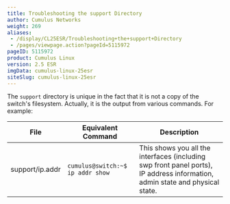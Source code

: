 ```yaml
---
title: Troubleshooting the support Directory
author: Cumulus Networks
weight: 269
aliases:
 - /display/CL25ESR/Troubleshooting+the+support+Directory
 - /pages/viewpage.action?pageId=5115972
pageID: 5115972
product: Cumulus Linux
version: 2.5 ESR
imgData: cumulus-linux-25esr
siteSlug: cumulus-linux-25esr
---
```

The `support` directory is unique in the fact that it is not a copy of
the switch's filesystem. Actually, it is the output from various
commands. For example:

| File            | Equivalent Command               | Description                                                                                                                  |
| --------------- | -------------------------------- | ---------------------------------------------------------------------------------------------------------------------------- |
| support/ip.addr | `cumulus@switch:~$ ip addr show` | This shows you all the interfaces (including swp front panel ports), IP address information, admin state and physical state. |
